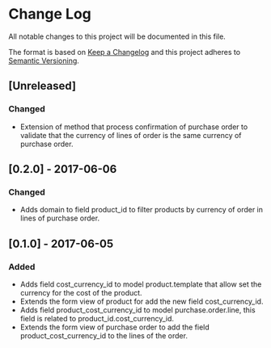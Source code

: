 # Change Log
All notable changes to this project will be documented in this file.

The format is based on [Keep a Changelog](http://keepachangelog.com/)
and this project adheres to [Semantic Versioning](http://semver.org/).

## [Unreleased]
### Changed
- Extension of method that process confirmation of purchase order to validate that the currency of lines of order is the same currency of purchase order.

## [0.2.0] - 2017-06-06
### Changed
- Adds domain to field product_id to filter products by currency of order in lines of purchase order.

## [0.1.0] - 2017-06-05
### Added
- Adds field cost_currency_id to model product.template that allow set the currency for the cost of the product.
- Extends the form view of product for add the new field cost_currency_id.
- Adds field product_cost_currency_id to model purchase.order.line, this field is related to product_id.cost_currency_id.
- Extends the form view of purchase order to add the field product_cost_currency_id to the lines of the order.
